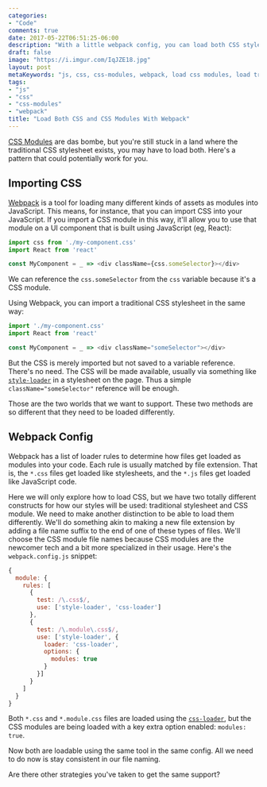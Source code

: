 ```yaml
---
categories:
- "Code"
comments: true
date: 2017-05-22T06:51:25-06:00
description: "With a little webpack config, you can load both CSS stylesheets and CSS modules, no sweat."
draft: false
image: "https://i.imgur.com/IqJZE18.jpg"
layout: post
metaKeywords: "js, css, css-modules, webpack, load css modules, load traditional css, same webpack config"
tags:
- "js"
- "css"
- "css-modules"
- "webpack"
title: "Load Both CSS and CSS Modules With Webpack"
---
```


[CSS Modules](https://github.com/css-modules/css-modules) are das bombe, but you're still stuck in a land where the traditional CSS stylesheet exists, you may have to load both.  Here's a pattern that could potentially work for you.

<!--more-->

## Importing CSS

[Webpack](https://webpack.js.org/) is a tool for loading many different kinds of assets as modules into JavaScript.  This means, for instance, that you can import CSS into your JavaScript.  If you import a CSS module in this way, it'll allow you to use that module on a UI component that is built using JavaScript (eg, React):

```js
import css from './my-component.css'
import React from 'react'

const MyComponent = _ => <div className={css.someSelector}></div>
```

We can reference the `css.someSelector` from the `css` variable because it's a CSS module. 

Using Webpack, you can import a traditional CSS stylesheet in the same way:

```js
import './my-component.css'
import React from 'react'

const MyComponent = _ => <div className="someSelector"></div>
```

But the CSS is merely imported but not saved to a variable reference.  There's no need.  The CSS will be made available, usually via something like [`style-loader`](https://github.com/webpack-contrib/style-loader) in a stylesheet on the page.  Thus a simple `className="someSelector"` reference will be enough.

Those are the two worlds that we want to support.  These two methods are so different that they need to be loaded differently.

## Webpack Config

Webpack has a list of loader rules to determine how files get loaded as modules into your code.  Each rule is usually matched by file extension.  That is, the `*.css` files get loaded like stylesheets, and the `*.js` files get loaded like JavaScript code.  

Here we will only explore how to load CSS, but we have two totally different constructs for how our styles will be used: traditional stylesheet and CSS module.  We need to make another distinction to be able to load them differently.  We'll do something akin to making a new file extension by adding a file name suffix to the end of one of these types of files.  We'll choose the CSS module file names because CSS modules are the newcomer tech and a bit more specialized in their usage.  Here's the `webpack.config.js` snippet:

```js
{
  module: {
    rules: [
      {
        test: /\.css$/,
        use: ['style-loader', 'css-loader']
      },
      {
        test: /\.module\.css$/,
        use: ['style-loader', {
          loader: 'css-loader',
          options: {
            modules: true
          }
        }]
      }
    ]
  }
}
```

Both `*.css` and `*.module.css` files are loaded using the [`css-loader`](https://github.com/webpack-contrib/css-loader), but the CSS modules are being loaded with a key extra option enabled: `modules: true`.

Now both are loadable using the same tool in the same config.  All we need to do now is stay consistent in our file naming.

Are there other strategies you've taken to get the same support?
